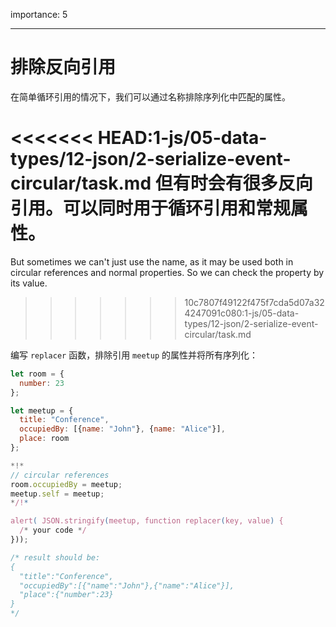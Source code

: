 importance: 5

---

# 排除反向引用

在简单循环引用的情况下，我们可以通过名称排除序列化中匹配的属性。

<<<<<<< HEAD:1-js/05-data-types/12-json/2-serialize-event-circular/task.md
但有时会有很多反向引用。可以同时用于循环引用和常规属性。
=======
But sometimes we can't just use the name, as it may be used both in circular references and normal properties. So we can check the property by its value.
>>>>>>> 10c7807f49122f475f7cda5d07a324247091c080:1-js/05-data-types/12-json/2-serialize-event-circular/task.md

编写 `replacer` 函数，排除引用 `meetup` 的属性并将所有序列化：

```js run
let room = {
  number: 23
};

let meetup = {
  title: "Conference",
  occupiedBy: [{name: "John"}, {name: "Alice"}],
  place: room
};

*!*
// circular references
room.occupiedBy = meetup;
meetup.self = meetup;
*/!*

alert( JSON.stringify(meetup, function replacer(key, value) {
  /* your code */
}));

/* result should be:
{
  "title":"Conference",
  "occupiedBy":[{"name":"John"},{"name":"Alice"}],
  "place":{"number":23}
}
*/
```
